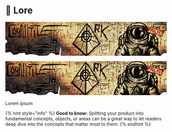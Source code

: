 # 📜 Lore

![LARGE](<../.gitbook/assets/Gitbook Banner.png>)



![SMALL](<../.gitbook/assets/Gitbook Banner small.png>)

Lorem ipsum



{% hint style="info" %}
**Good to know:** Splitting your product into fundamental concepts, objects, or areas can be a great way to let readers deep dive into the concepts that matter most to them.
{% endhint %}
